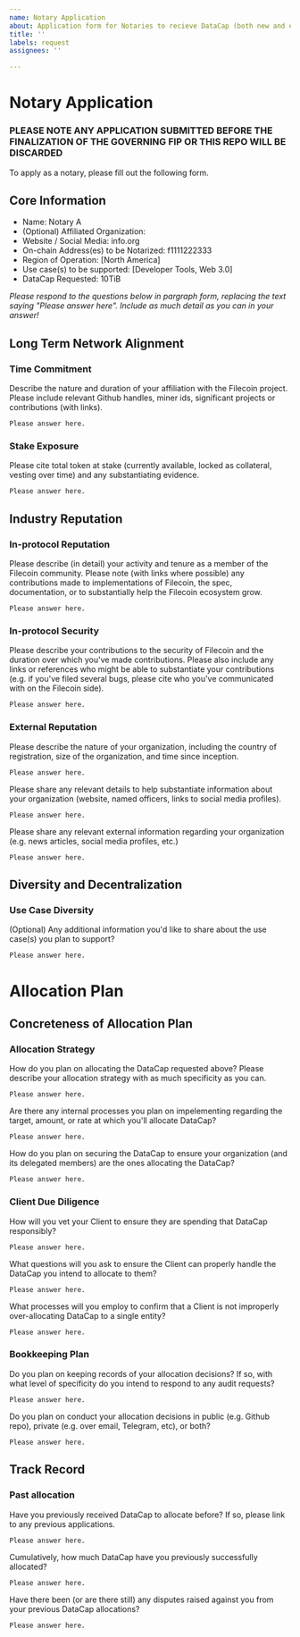 ```yaml
---
name: Notary Application
about: Application form for Notaries to recieve DataCap (both new and existing)
title: ''
labels: request
assignees: ''

---
```

# Notary Application
### PLEASE NOTE ANY APPLICATION SUBMITTED BEFORE THE FINALIZATION OF THE GOVERNING FIP OR THIS REPO WILL BE DISCARDED

To apply as a notary, please fill out the following form. 

## Core Information
- Name: Notary A
- (Optional) Affiliated Organization: 
- Website / Social Media: info.org
- On-chain Address(es) to be Notarized: f1111222333
- Region of Operation: [North America]
- Use case(s) to be supported: [Developer Tools, Web 3.0]
- DataCap Requested: 10TiB

_Please respond to the questions below in pargraph form, replacing the text saying "Please answer here". Include as much detail as you can in your answer!_

## Long Term Network Alignment
### Time Commitment
Describe the nature and duration of your affiliation with the Filecoin project. Please include relevant Github handles, miner ids, significant projects or contributions (with links).
```
Please answer here.
```

### Stake Exposure
Please cite total token at stake (currently available, locked as collateral, vesting over time) and any substantiating evidence.
```
Please answer here.
```

## Industry Reputation
### In-protocol Reputation
Please describe (in detail) your activity and tenure as a member of the Filecoin community. Please note (with links where possible) any contributions made to implementations of Filecoin, the spec, documentation, or to substantially help the Filecoin ecosystem grow. 
```
Please answer here.
```

### In-protocol Security
Please describe your contributions to the security of Filecoin and the duration over which you've made contributions. Please also include any links or references who might be able to substantiate your contributions (e.g. if you've filed several bugs, please cite who you've communicated with on the Filecoin side). 
```
Please answer here. 
```

### External Reputation
Please describe the nature of your organization, including the country of registration, size of the organization, and time since inception.
```
Please answer here.
```

Please share any relevant details to help substantiate information about your organization (website, named officers, links to social media profiles).
```
Please answer here.
```

Please share any relevant external information regarding your organization (e.g. news articles, social media profiles, etc.)
```
Please answer here.
```


## Diversity and Decentralization
### Use Case Diversity
(Optional) Any additional information you'd like to share about the use case(s) you plan to support?
```
Please answer here.
```


# Allocation Plan
## Concreteness of Allocation Plan 
### Allocation Strategy
How do you plan on allocating the DataCap requested above? Please describe your allocation strategy with as much specificity as you can.
```
Please answer here.
```

Are there any internal processes you plan on impelementing regarding the target, amount, or rate at which you'll allocate DataCap? 
```
Please answer here. 
```

How do you plan on securing the DataCap to ensure your organization (and its delegated members) are the ones allocating the DataCap?
```
Please answer here.
```

### Client Due Diligence
How will you vet your Client to ensure they are spending that DataCap responsibly?
```
Please answer here.
```

What questions will you ask to ensure the Client can properly handle the DataCap you intend to allocate to them? 
```
Please answer here. 
```

What processes will you employ to confirm that a Client is not improperly over-allocating DataCap to a single entity?
```
Please answer here. 
```

### Bookkeeping Plan
Do you plan on keeping records of your allocation decisions? If so, with what level of specificity do you intend to respond to any audit requests?
```
Please answer here.
```

Do you plan on conduct your allocation decisions in public (e.g. Github repo), private (e.g. over email, Telegram, etc), or both? 
```
Please answer here. 
```

## Track Record
### Past allocation 
Have you previously received DataCap to allocate before? If so, please link to any previous applications.
```
Please answer here.
```

Cumulatively, how much DataCap have you previously successfully allocated? 
```
Please answer here. 
```

Have there been (or are there still) any disputes raised against you from your previous DataCap allocations? 
```
Please answer here.
```